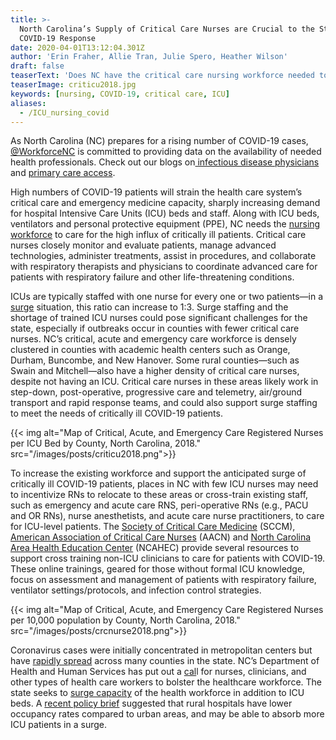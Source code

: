 ```yaml
---
title: >-
  North Carolina’s Supply of Critical Care Nurses are Crucial to the State’s
  COVID-19 Response
date: 2020-04-01T13:12:04.301Z
author: 'Erin Fraher, Allie Tran, Julie Spero, Heather Wilson'
draft: false
teaserText: 'Does NC have the critical care nursing workforce needed to combat COVID-19? '
teaserImage: criticu2018.jpg
keywords: [nursing, COVID-19, critical care, ICU]
aliases:
  - /ICU_nursing_covid
---
```

As North Carolina (NC) prepares for a rising number of COVID-19 cases, [@WorkforceNC](https://twitter.com/WorkforceNC) is committed to providing data on the availability of needed health professionals. Check out our blogs on[ infectious disease physicians](/infectious_disease_md/) and [primary care access](/primary_care_nc/). 

High numbers of COVID-19 patients will strain the health care system’s critical care and emergency medicine capacity, sharply increasing demand for hospital Intensive Care Units (ICU) beds and staff. Along with ICU beds, ventilators and personal protective equipment (PPE), NC needs the [nursing workforce](https://www.healthaffairs.org/do/10.1377/hblog20200327.714037/full/?utm_medium=social&utm_source=twitter&utm_campaign=Blogcovid19) to care for the high influx of critically ill patients. Critical care nurses closely monitor and evaluate patients, manage advanced technologies, administer treatments, assist in procedures, and collaborate with respiratory therapists and physicians to coordinate advanced care for patients with respiratory failure and other life-threatening conditions. 

ICUs are typically staffed with one nurse for every one or two patients—in a [surge](https://healthforce.ucsf.edu/covid19) situation, this ratio can increase to 1:3.  Surge staffing and the shortage of trained ICU nurses could pose significant challenges for the state, especially if outbreaks occur in counties with fewer critical care nurses.  NC’s critical, acute and emergency care workforce is  densely clustered in counties with academic health centers such as Orange, Durham, Buncombe, and New Hanover. Some rural counties—such as Swain and Mitchell—also have a higher density of critical care nurses, despite not having an ICU. Critical care nurses in these areas likely work in step-down, post-operative, progressive care and telemetry, air/ground transport and rapid response teams, and could also support surge staffing to meet the needs of critically ill COVID-19 patients.

{{< img alt="Map of Critical, Acute, and Emergency Care Registered Nurses per ICU Bed by County, North Carolina, 2018." src="/images/posts/criticu2018.png">}}

To increase the existing workforce and support the anticipated surge of critically ill COVID-19 patients, places in NC with few ICU nurses may need to incentivize RNs to relocate to these areas or cross-train existing staff, such as emergency and acute care RNS, peri-operative RNs (e.g., PACU and OR RNs), nurse anesthetists, and acute care nurse practitioners, to care for ICU-level patients. The [Society of Critical Care Medicine](https://www.sccm.org/Disaster) (SCCM), [American Association of Critical Care Nurses](https://www.aacn.org/newsroom/coronavirus-update) (AACN) and [North Carolina Area Health Education Center](https://www.ncahec.net/news/resources-and-courses-on-covid-19/) (NCAHEC) provide several resources to support cross training non-ICU clinicians to care for patients with COVID-19. These online trainings, geared for those without formal ICU knowledge, focus on assessment and management of patients with respiratory failure, ventilator settings/protocols, and infection control strategies. 

{{< img  alt="Map of Critical, Acute, and Emergency Care Registered Nurses per 10,000 population by County, North Carolina, 2018." src="/images/posts/crcnurse2018.png">}}

Coronavirus cases were initially concentrated in metropolitan centers but have [rapidly spread](https://www.ncdhhs.gov/covid-19-case-count-nc) across many counties in the state.  NC’s Department of Health and Human Services has put out a [cal](http://nciom.org/wp-content/uploads/2020/03/NC-DHHS_Volunteer-as-Health-Care-Worker_COVID-19.pdf)l for nurses, clinicians, and other types of health care workers to bolster the healthcare workforce.  The state seeks to [surge capacity](https://www.northcarolinahealthnews.org/2020/03/26/covid-19-icu-beds/) of the health workforce in addition to ICU beds.  A [recent policy brief](https://www.ruralhealthresearch.org/alerts/334) suggested that rural hospitals have lower occupancy rates compared to urban areas, and may be able to absorb more ICU patients in a surge.